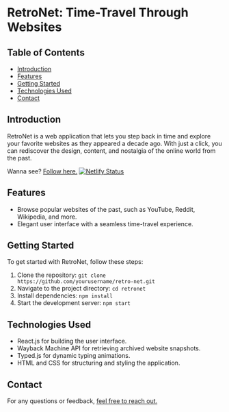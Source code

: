 # RetroNet: Time-Travel Through Websites

## Table of Contents
- [Introduction](#introduction)
- [Features](#features)
- [Getting Started](#getting-started)
- [Technologies Used](#technologies-used)
- [Contact](#contact)

## Introduction

RetroNet is a web application that lets you step back in time and explore your favorite websites as they appeared a decade ago. With just a click, you can rediscover the design, content, and nostalgia of the online world from the past.

Wanna see? [Follow here.](https://retronet.netlify.app/)
[![Netlify Status](https://api.netlify.com/api/v1/badges/80b0decf-70bc-4bbd-8d75-fb830d3830af/deploy-status)](https://app.netlify.com/sites/retronet/deploys)

## Features

- Browse popular websites of the past, such as YouTube, Reddit, Wikipedia, and more.
- Elegant user interface with a seamless time-travel experience.


## Getting Started

To get started with RetroNet, follow these steps:

1. Clone the repository: `git clone https://github.com/yourusername/retro-net.git`
2. Navigate to the project directory: `cd retronet`
3. Install dependencies: `npm install`
4. Start the development server: `npm start`

## Technologies Used

- React.js for building the user interface.
- Wayback Machine API for retrieving archived website snapshots.
- Typed.js for dynamic typing animations.
- HTML and CSS for structuring and styling the application.

## Contact

For any questions or feedback, [feel free to reach out.](https://linkedin.com/in/jbkad)
